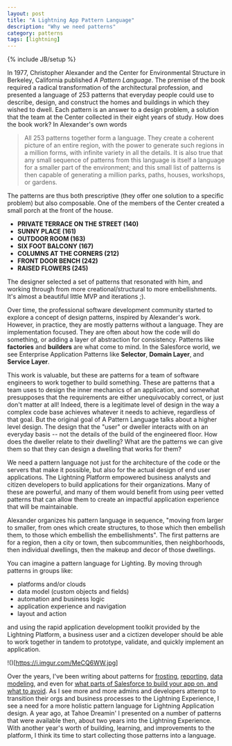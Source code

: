 ```yaml
---
layout: post
title: "A Lightning App Pattern Language"
description: "Why we need patterns"
category: patterns
tags: [lightning]
---
```

{% include JB/setup %}

In 1977, Christopher Alexander and the Center for Environmental Structure in Berkeley, California published _A Pattern Language_. The premise of the book required a radical transformation of the architectural profession, and presented a language of 253 patterns that everyday people could use to describe, design, and construct the homes and buildings in which they wished to dwell. Each pattern is an answer to a design problem, a solution that the team at the Center collected in their eight years of study. How does the book work? In Alexander's own words

> All 253 patterns together form a language. They create a coherent picture of an entire region, with the power to generate such regions in a million forms, with infinite variety in all the details. 
> It is also true that any small sequence of patterns from this language is itself a language for a smaller part of the environment; and this small list of patterns is then capable of generating a million parks, paths, houses, workshops, or gardens.

The patterns are thus both prescriptive (they offer one solution to a specific problem) but also composable. One of the members of the Center created a small porch at the front of the house. 

* **PRIVATE TERRACE ON THE STREET (140)**
* **SUNNY PLACE (161)**
* **OUTDOOR ROOM (163)**
* **SIX FOOT BALCONY (167)**
* **COLUMNS AT THE CORNERS (212)**
* **FRONT DOOR BENCH (242)**
* **RAISED FLOWERS (245)**

The designer selected a set of patterns that resonated with him, and working through from more creational/structural to more embellishments. It's almost a beautiful little MVP and iterations ;).

Over time, the professional software development community started to explore a concept of design patterns, inspired by Alexander's work. However, in practice, they are mostly patterns without a language. They are implementation focused. They are often about how the code will do something, or adding a layer of abstraction for consistency. Patterns like **factories** and **builders** are what come to mind. In the Salesforce world, we see Enterprise Application Patterns like **Selector**, **Domain Layer**, and **Service Layer**.

This work is valuable, but these are patterns for a team of software engineers to work together to build something. These are patterns that a team uses to design the inner mechanics of an application, and somewhat presupposes that the requirements are either unequivocably correct, or just don't matter at all! Indeed, there is a legitimate level of design in the way a complex code base achieves whatever it needs to achieve, regardless of that goal. But the original goal of A Pattern Language talks about a higher level design. The design that the "user" or dweller interacts with on an everyday basis -- not the details of the build of the engineered floor. How does the dweller relate to their dwelling? What are the patterns we can give them so that they can design a dwelling that works for them?

We need a pattern language not just for the architecture of the code or the servers that make it possible, but also for the actual design of end user applications. The Lightning Platform empowered business analysts and citizen developers to build applications for their organizations. Many of these are powerful, and many of them would benefit from using peer vetted patterns that can allow them to create an impactful application experience that will be maintainable.

Alexander organizes his pattern language in sequence, "moving from larger to smaller, from ones which create structures, to those which then embellish them, to those which embellish the embellishments". The first patterns are for a region, then a city or town, then subcommunities, then neighborhoods, then individual dwellings, then the makeup and decor of those dwellings.

You can imagine a pattern language for Lighting. By moving through patterns in groups like:

* platforms and/or clouds
* data model (custom objects and fields)
* automation and business logic
* application experience and navigation
* layout and action

and using the rapid application development toolkit provided by the Lightning Platform, a business user and a cictizen developer should be able to work together in tandem to prototype, validate, and quickly implement an application.

!()[https://i.imgur.com/MeCQ6WW.jpg]

Over the years, I've been writing about patterns for [frosting][1], [reporting][2], [data modeling][4], and even for [what parts of Salesforce to build your app on, and what to avoid][3]. As I see more and more admins and developers attempt to transition their orgs and business processes to the Lightning Experience, I see a need for a more holistic pattern language for Lightning Application design. A year ago, at Tahoe Dreamin' I presented on a number of patterns that were available then, about two years into the Lightning Experience. With another year's worth of building, learning, and improvements to the platform, I think its time to start collecting those patterns into a language.

[1]: http://cdcarter.github.io/admin/2015/11/12/frosting
[2]: https://biggerboatconsulting.com/salesforce-exception-reporting-admins-best-friend/
[3]: https://biggerboatconsulting.com/service-cloud-and-cases-for-nonprofits/
[4]: https://twitter.com/bigthinkscloud

